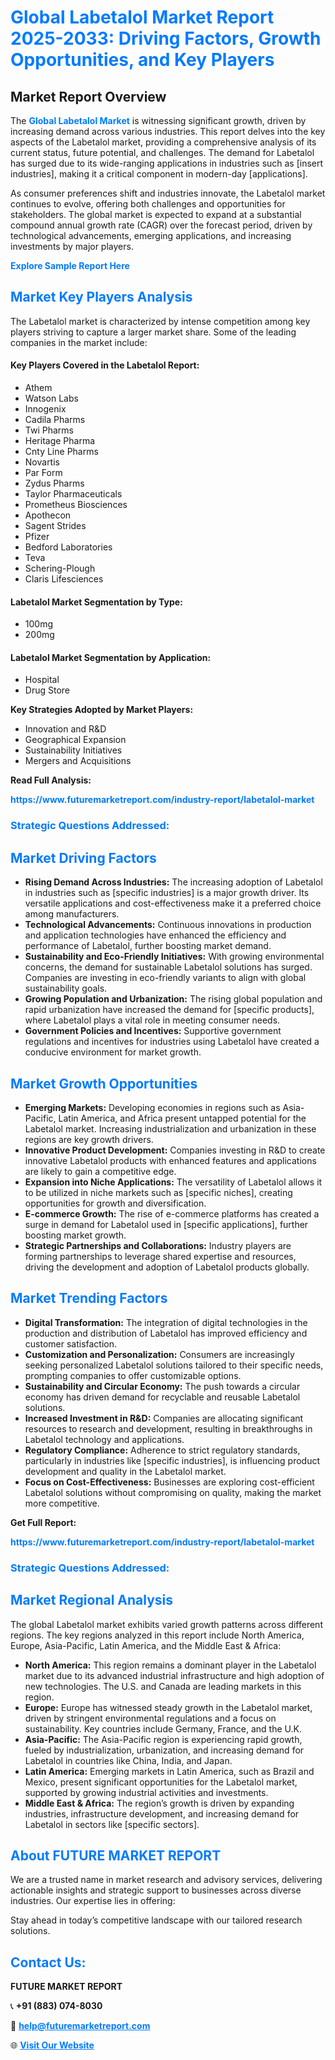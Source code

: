 <h1 style="color: #007BFF;">Global Labetalol Market Report 2025-2033: Driving Factors, Growth Opportunities, and Key Players</h1>

<section id="overview">
<h2>Market Report Overview</h2>
<p>The <a href="https://www.futuremarketreport.com/industry-report/labetalol-market" style="color: #007BFF; text-decoration: none;"><strong>Global Labetalol Market</strong></a> is witnessing significant growth, driven by increasing demand across various industries. This report delves into the key aspects of the Labetalol market, providing a comprehensive analysis of its current status, future potential, and challenges. The demand for Labetalol has surged due to its wide-ranging applications in industries such as [insert industries], making it a critical component in modern-day [applications].</p>
<p>As consumer preferences shift and industries innovate, the Labetalol market continues to evolve, offering both challenges and opportunities for stakeholders. The global market is expected to expand at a substantial compound annual growth rate (CAGR) over the forecast period, driven by technological advancements, emerging applications, and increasing investments by major players.</p>
</section>

<section id="overview">
<p><a href="https://www.futuremarketreport.com/request-sample/reportId=77790" style="color: #007BFF; text-decoration: none;"><strong>Explore Sample Report Here</strong></a></p>
</section>

<section id="key-players">
<h2 style="color: #007BFF;">Market Key Players Analysis</h2>
<p>The Labetalol market is characterized by intense competition among key players striving to capture a larger market share. Some of the leading companies in the market include:</p>
<h4>Key Players Covered in the Labetalol Report:</h4>
<ul><li>Athem</li><li>Watson Labs</li><li>Innogenix</li><li>Cadila Pharms</li><li>Twi Pharms</li><li>Heritage Pharma</li><li>Cnty Line Pharms</li><li>Novartis</li><li>Par Form</li><li>Zydus Pharms</li><li>Taylor Pharmaceuticals</li><li>Prometheus Biosciences</li><li>Apothecon</li><li>Sagent Strides</li><li>Pfizer</li><li>Bedford Laboratories</li><li>Teva</li><li>Schering-Plough</li><li>Claris Lifesciences</li></ul>
<h4>Labetalol Market Segmentation by Type:</h4>
<ul><li>100mg</li><li>200mg</li></ul>

<h4>Labetalol Market Segmentation by Application:</h4>
<ul><li>Hospital</li><li>Drug Store</li></ul>
<p><strong>Key Strategies Adopted by Market Players:</strong></p>
<ul>
<li>Innovation and R&D</li>
<li>Geographical Expansion</li>
<li>Sustainability Initiatives</li>
<li>Mergers and Acquisitions</li>
</ul>
</section>

<section>
<p><strong>Read Full Analysis: </strong></p><a href="https://www.futuremarketreport.com/industry-report/labetalol-market" style="color: #007BFF; text-decoration: none;"><strong>https://www.futuremarketreport.com/industry-report/labetalol-market</strong></a>
<h3 style="color: #007BFF;">Strategic Questions Addressed:</h3>
</section>

<section id="driving-factors">
<h2 style="color: #007BFF;">Market Driving Factors</h2>
<ul>
<li><strong>Rising Demand Across Industries:</strong> The increasing adoption of Labetalol in industries such as [specific industries] is a major growth driver. Its versatile applications and cost-effectiveness make it a preferred choice among manufacturers.</li>
<li><strong>Technological Advancements:</strong> Continuous innovations in production and application technologies have enhanced the efficiency and performance of Labetalol, further boosting market demand.</li>
<li><strong>Sustainability and Eco-Friendly Initiatives:</strong> With growing environmental concerns, the demand for sustainable Labetalol solutions has surged. Companies are investing in eco-friendly variants to align with global sustainability goals.</li>
<li><strong>Growing Population and Urbanization:</strong> The rising global population and rapid urbanization have increased the demand for [specific products], where Labetalol plays a vital role in meeting consumer needs.</li>
<li><strong>Government Policies and Incentives:</strong> Supportive government regulations and incentives for industries using Labetalol have created a conducive environment for market growth.</li>
</ul>
</section>

<section id="growth-opportunities">
<h2 style="color: #007BFF;">Market Growth Opportunities</h2>
<ul>
<li><strong>Emerging Markets:</strong> Developing economies in regions such as Asia-Pacific, Latin America, and Africa present untapped potential for the Labetalol market. Increasing industrialization and urbanization in these regions are key growth drivers.</li>
<li><strong>Innovative Product Development:</strong> Companies investing in R&D to create innovative Labetalol products with enhanced features and applications are likely to gain a competitive edge.</li>
<li><strong>Expansion into Niche Applications:</strong> The versatility of Labetalol allows it to be utilized in niche markets such as [specific niches], creating opportunities for growth and diversification.</li>
<li><strong>E-commerce Growth:</strong> The rise of e-commerce platforms has created a surge in demand for Labetalol used in [specific applications], further boosting market growth.</li>
<li><strong>Strategic Partnerships and Collaborations:</strong> Industry players are forming partnerships to leverage shared expertise and resources, driving the development and adoption of Labetalol products globally.</li>
</ul>
</section>

<section id="trending-factors">
<h2 style="color: #007BFF;">Market Trending Factors</h2>
<ul>
<li><strong>Digital Transformation:</strong> The integration of digital technologies in the production and distribution of Labetalol has improved efficiency and customer satisfaction.</li>
<li><strong>Customization and Personalization:</strong> Consumers are increasingly seeking personalized Labetalol solutions tailored to their specific needs, prompting companies to offer customizable options.</li>
<li><strong>Sustainability and Circular Economy:</strong> The push towards a circular economy has driven demand for recyclable and reusable Labetalol solutions.</li>
<li><strong>Increased Investment in R&D:</strong> Companies are allocating significant resources to research and development, resulting in breakthroughs in Labetalol technology and applications.</li>
<li><strong>Regulatory Compliance:</strong> Adherence to strict regulatory standards, particularly in industries like [specific industries], is influencing product development and quality in the Labetalol market.</li>
<li><strong>Focus on Cost-Effectiveness:</strong> Businesses are exploring cost-efficient Labetalol solutions without compromising on quality, making the market more competitive.</li>
</ul>
</section>

<section>
<p><strong>Get Full Report: </strong></p><a href="https://www.futuremarketreport.com/industry-report/labetalol-market" style="color: #007BFF; text-decoration: none;"><strong>https://www.futuremarketreport.com/industry-report/labetalol-market</strong></a>
<h3 style="color: #007BFF;">Strategic Questions Addressed:</h3>
</section>


<section id="regional-analysis">
<h2 style="color: #007BFF;">Market Regional Analysis</h2>
<p>The global Labetalol market exhibits varied growth patterns across different regions. The key regions analyzed in this report include North America, Europe, Asia-Pacific, Latin America, and the Middle East & Africa:</p>
<ul>
<li><strong>North America:</strong> This region remains a dominant player in the Labetalol market due to its advanced industrial infrastructure and high adoption of new technologies. The U.S. and Canada are leading markets in this region.</li>
<li><strong>Europe:</strong> Europe has witnessed steady growth in the Labetalol market, driven by stringent environmental regulations and a focus on sustainability. Key countries include Germany, France, and the U.K.</li>
<li><strong>Asia-Pacific:</strong> The Asia-Pacific region is experiencing rapid growth, fueled by industrialization, urbanization, and increasing demand for Labetalol in countries like China, India, and Japan.</li>
<li><strong>Latin America:</strong> Emerging markets in Latin America, such as Brazil and Mexico, present significant opportunities for the Labetalol market, supported by growing industrial activities and investments.</li>
<li><strong>Middle East & Africa:</strong> The region’s growth is driven by expanding industries, infrastructure development, and increasing demand for Labetalol in sectors like [specific sectors].</li>
</ul>
</section>

<footer>
<h2 style="color: #007BFF;">About FUTURE MARKET REPORT</h2>
<p>We are a trusted name in market research and advisory services, delivering actionable insights and strategic support to businesses across diverse industries. Our expertise lies in offering:</p>

<p>Stay ahead in today’s competitive landscape with our tailored research solutions.</p>

<h2 style="color: #007BFF;">Contact Us:</h2>
<p><strong>FUTURE MARKET REPORT</strong></p>
<p>📞 <strong>+91 (883) 074-8030</strong></p>
<p>📧 <strong><a href="mailto:help@futuremarketreport.com" style="color: #007BFF;">help@futuremarketreport.com</a></strong></p>
<p>🌐 <strong><a href="https://www.futuremarketreport.com/" style="color: #007BFF;">Visit Our Website</a></strong></p>
</footer>